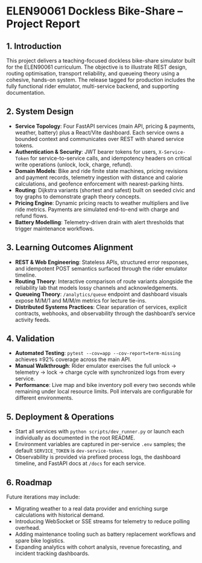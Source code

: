 # ELEN90061 Dockless Bike-Share – Project Report

## 1. Introduction

This project delivers a teaching-focused dockless bike-share simulator built for the ELEN90061 curriculum. The objective is to illustrate REST design, routing optimisation, transport reliability, and queueing theory using a cohesive, hands-on system. The release tagged for production includes the fully functional rider emulator, multi-service backend, and supporting documentation.

## 2. System Design

- **Service Topology**: Four FastAPI services (main API, pricing & payments, weather, battery) plus a React/Vite dashboard. Each service owns a bounded context and communicates over REST with shared service tokens.
- **Authentication & Security**: JWT bearer tokens for users, `X-Service-Token` for service-to-service calls, and idempotency headers on critical write operations (unlock, lock, charge, refund).
- **Domain Models**: Bike and ride finite state machines, pricing revisions and payment records, telemetry ingestion with distance and calorie calculations, and geofence enforcement with nearest-parking hints.
- **Routing**: Dijkstra variants (shortest and safest) built on seeded civic and toy graphs to demonstrate graph theory concepts.
- **Pricing Engine**: Dynamic pricing reacts to weather multipliers and live ride metrics. Payments are simulated end-to-end with charge and refund flows.
- **Battery Modelling**: Telemetry-driven drain with alert thresholds that trigger maintenance workflows.

## 3. Learning Outcomes Alignment

- **REST & Web Engineering**: Stateless APIs, structured error responses, and idempotent POST semantics surfaced through the rider emulator timeline.
- **Routing Theory**: Interactive comparison of route variants alongside the reliability lab that models lossy channels and acknowledgements.
- **Queueing Theory**: `/analytics/queue` endpoint and dashboard visuals expose M/M/1 and M/M/m metrics for lecture tie-ins.
- **Distributed Systems Practices**: Clear separation of services, explicit contracts, webhooks, and observability through the dashboard’s service activity feeds.

## 4. Validation

- **Automated Testing**: `pytest --cov=app --cov-report=term-missing` achieves ≥92% coverage across the main API.
- **Manual Walkthrough**: Rider emulator exercises the full unlock → telemetry → lock → charge cycle with synchronized logs from every service.
- **Performance**: Live map and bike inventory poll every two seconds while remaining under local resource limits. Poll intervals are configurable for different environments.

## 5. Deployment & Operations

- Start all services with `python scripts/dev_runner.py` or launch each individually as documented in the root README.
- Environment variables are captured in per-service `.env` samples; the default `SERVICE_TOKEN` is `dev-service-token`.
- Observability is provided via prefixed process logs, the dashboard timeline, and FastAPI docs at `/docs` for each service.

## 6. Roadmap

Future iterations may include:

- Migrating weather to a real data provider and enriching surge calculations with historical demand.
- Introducing WebSocket or SSE streams for telemetry to reduce polling overhead.
- Adding maintenance tooling such as battery replacement workflows and spare bike logistics.
- Expanding analytics with cohort analysis, revenue forecasting, and incident tracking dashboards.
